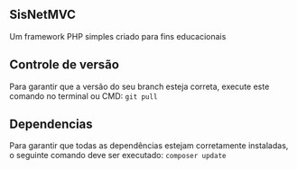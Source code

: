 ## SisNetMVC
Um framework PHP simples criado para fins educacionais

## Controle de versão
Para garantir que a versão do seu branch esteja correta, execute este comando no terminal ou CMD:
``
git pull
``

## Dependencias
Para garantir que todas as dependências estejam corretamente instaladas, o seguinte comando deve ser executado:
``
composer update
``
